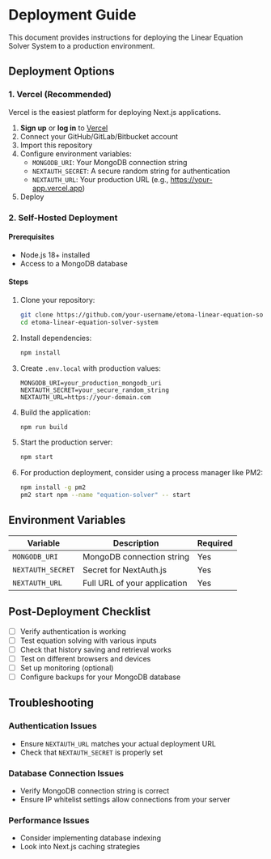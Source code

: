 # Deployment Guide

This document provides instructions for deploying the Linear Equation Solver System to a production environment.

## Deployment Options

### 1. Vercel (Recommended)

Vercel is the easiest platform for deploying Next.js applications.

1. **Sign up** or **log in** to [Vercel](https://vercel.com)
2. Connect your GitHub/GitLab/Bitbucket account
3. Import this repository
4. Configure environment variables:
   - `MONGODB_URI`: Your MongoDB connection string
   - `NEXTAUTH_SECRET`: A secure random string for authentication
   - `NEXTAUTH_URL`: Your production URL (e.g., https://your-app.vercel.app)
5. Deploy

### 2. Self-Hosted Deployment

#### Prerequisites
- Node.js 18+ installed
- Access to a MongoDB database

#### Steps

1. Clone your repository:
   ```bash
   git clone https://github.com/your-username/etoma-linear-equation-solver-system.git
   cd etoma-linear-equation-solver-system
   ```

2. Install dependencies:
   ```bash
   npm install
   ```

3. Create `.env.local` with production values:
   ```
   MONGODB_URI=your_production_mongodb_uri
   NEXTAUTH_SECRET=your_secure_random_string
   NEXTAUTH_URL=https://your-domain.com
   ```

4. Build the application:
   ```bash
   npm run build
   ```

5. Start the production server:
   ```bash
   npm start
   ```

6. For production deployment, consider using a process manager like PM2:
   ```bash
   npm install -g pm2
   pm2 start npm --name "equation-solver" -- start
   ```

## Environment Variables

| Variable | Description | Required |
|----------|-------------|----------|
| `MONGODB_URI` | MongoDB connection string | Yes |
| `NEXTAUTH_SECRET` | Secret for NextAuth.js | Yes |
| `NEXTAUTH_URL` | Full URL of your application | Yes |

## Post-Deployment Checklist

- [ ] Verify authentication is working
- [ ] Test equation solving with various inputs
- [ ] Check that history saving and retrieval works
- [ ] Test on different browsers and devices
- [ ] Set up monitoring (optional)
- [ ] Configure backups for your MongoDB database

## Troubleshooting

### Authentication Issues
- Ensure `NEXTAUTH_URL` matches your actual deployment URL
- Check that `NEXTAUTH_SECRET` is properly set

### Database Connection Issues
- Verify MongoDB connection string is correct
- Ensure IP whitelist settings allow connections from your server

### Performance Issues
- Consider implementing database indexing
- Look into Next.js caching strategies
